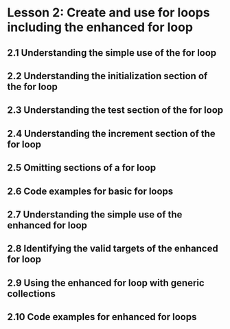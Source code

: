 
# Lesson 2: Create and use for loops including the enhanced for loop


## 2.1 Understanding the simple use of the for loop


## 2.2 Understanding the initialization section of the for loop

## 2.3 Understanding the test section of the for loop


## 2.4 Understanding the increment section of the for loop


## 2.5 Omitting sections of a for loop


## 2.6 Code examples for basic for loops


## 2.7 Understanding the simple use of the enhanced for loop


## 2.8 Identifying the valid targets of the enhanced for loop


## 2.9 Using the enhanced for loop with generic collections


## 2.10 Code examples for enhanced for loops